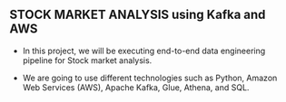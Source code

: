 ## STOCK MARKET ANALYSIS using Kafka and AWS

- In this project, we will be executing end-to-end data engineering pipeline for Stock market analysis.

- We are going to use different technologies such as Python, Amazon Web Services (AWS), Apache Kafka, Glue, Athena, and SQL.

